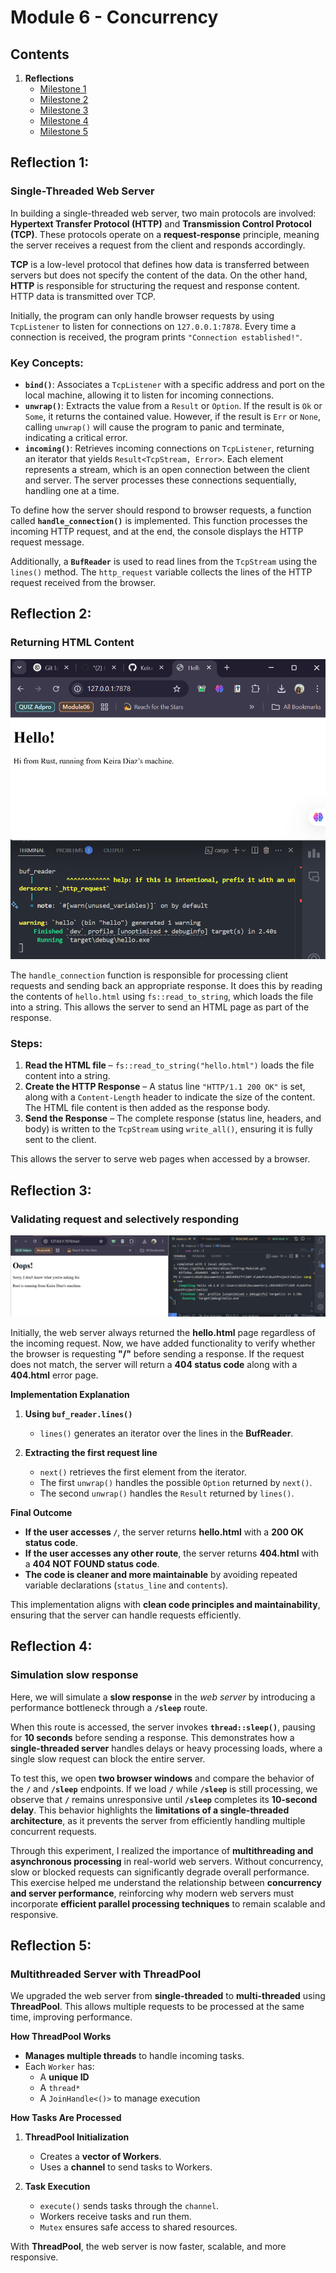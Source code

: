 # Module 6 - Concurrency

## Contents
1. **Reflections**
    - [Milestone 1](#reflection-1)
    - [Milestone 2](#reflection-2)
    - [Milestone 3](#reflection-3)
    - [Milestone 4](#reflection-4)
    - [Milestone 5](#reflection-5)


## Reflection 1: 
### Single-Threaded Web Server

In building a single-threaded web server, two main protocols are involved: **Hypertext Transfer Protocol (HTTP)** and **Transmission Control Protocol (TCP)**. These protocols operate on a **request-response** principle, meaning the server receives a request from the client and responds accordingly.  

**TCP** is a low-level protocol that defines how data is transferred between servers but does not specify the content of the data. On the other hand, **HTTP** is responsible for structuring the request and response content. HTTP data is transmitted over TCP.  

Initially, the program can only handle browser requests by using `TcpListener` to listen for connections on `127.0.0.1:7878`. Every time a connection is received, the program prints `"Connection established!"`.  

### Key Concepts:
- **`bind()`**: Associates a `TcpListener` with a specific address and port on the local machine, allowing it to listen for incoming connections.  
- **`unwrap()`**: Extracts the value from a `Result` or `Option`. If the result is `Ok` or `Some`, it returns the contained value. However, if the result is `Err` or `None`, calling `unwrap()` will cause the program to panic and terminate, indicating a critical error.  
- **`incoming()`**: Retrieves incoming connections on `TcpListener`, returning an iterator that yields `Result<TcpStream, Error>`. Each element represents a stream, which is an open connection between the client and server. The server processes these connections sequentially, handling one at a time.  

To define how the server should respond to browser requests, a function called **`handle_connection()`** is implemented. This function processes the incoming HTTP request, and at the end, the console displays the HTTP request message.  

Additionally, a **`BufReader`** is used to read lines from the `TcpStream` using the `lines()` method. The `http_request` variable collects the lines of the HTTP request received from the browser.

## Reflection 2: 
### Returning HTML Content

![Returning-html-picture](images/image.png)

The `handle_connection` function is responsible for processing client requests and sending back an appropriate response. It does this by reading the contents of `hello.html` using `fs::read_to_string`, which loads the file into a string. This allows the server to send an HTML page as part of the response.  

### **Steps:**
1. **Read the HTML file** – `fs::read_to_string("hello.html")` loads the file content into a string.  
2. **Create the HTTP Response** – A status line `"HTTP/1.1 200 OK"` is set, along with a `Content-Length` header to indicate the size of the content. The HTML file content is then added as the response body.  
3. **Send the Response** – The complete response (status line, headers, and body) is written to the `TcpStream` using `write_all()`, ensuring it is fully sent to the client.  

This allows the server to serve web pages when accessed by a browser. 


## Reflection 3: 
###  Validating request and selectively responding

![validating_request](images\image_2.png)

Initially, the web server always returned the **hello.html** page regardless of the incoming request. Now, we have added functionality to verify whether the browser is requesting **"/"** before sending a response. If the request does not match, the server will return a **404 status code** along with a **404.html** error page.  

**Implementation Explanation**  

1. **Using `buf_reader.lines()`**  
   - `lines()` generates an iterator over the lines in the **BufReader**.  

2. **Extracting the first request line**  
   - `next()` retrieves the first element from the iterator.  
   - The first `unwrap()` handles the possible `Option` returned by `next()`.  
   - The second `unwrap()` handles the `Result` returned by `lines()`.  


**Final Outcome**  
- **If the user accesses `/`**, the server returns **hello.html** with a **200 OK status code**.  
- **If the user accesses any other route**, the server returns **404.html** with a **404 NOT FOUND status code**.  
- **The code is cleaner and more maintainable** by avoiding repeated variable declarations (`status_line` and `contents`).  

This implementation aligns with **clean code principles and maintainability**, ensuring that the server can handle requests efficiently. 


## Reflection 4: 
### Simulation slow response

Here, we will simulate a **slow response** in the _web server_ by introducing a performance bottleneck through a **`/sleep`** route.  

When this route is accessed, the server invokes **`thread::sleep()`**, pausing for **10 seconds** before sending a response. This demonstrates how a **single-threaded server** handles delays or heavy processing loads, where a single slow request can block the entire server.  

To test this, we open **two browser windows** and compare the behavior of the **`/`** and **`/sleep`** endpoints. If we load **`/`** while **`/sleep`** is still processing, we observe that **`/`** remains unresponsive until **`/sleep`** completes its **10-second delay**. This behavior highlights the **limitations of a single-threaded architecture**, as it prevents the server from efficiently handling multiple concurrent requests.  

Through this experiment, I realized the importance of **multithreading and asynchronous processing** in real-world web servers. Without concurrency, slow or blocked requests can significantly degrade overall performance. This exercise helped me understand the relationship between **concurrency and server performance**, reinforcing why modern web servers must incorporate **efficient parallel processing techniques** to remain scalable and responsive. 

## Reflection 5: 
### Multithreaded Server with ThreadPool


We upgraded the web server from **single-threaded** to **multi-threaded** using **ThreadPool**. This allows multiple requests to be processed at the same time, improving performance.  

**How ThreadPool Works**  
- **Manages multiple threads** to handle incoming tasks.  
- Each `Worker` has:  
  - A **unique ID**  
  - A `thread*`
  - A `JoinHandle<()>` to manage execution  

**How Tasks Are Processed**  
1. **ThreadPool Initialization**  
   - Creates a **vector of Workers**.  
   - Uses a **channel** to send tasks to Workers.  

2. **Task Execution**  
   - `execute()` sends tasks through the `channel`.  
   - Workers receive tasks and run them.  
   - `Mutex` ensures safe access to shared resources.  


With **ThreadPool**, the web server is now faster, scalable, and more responsive. 